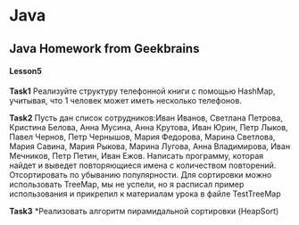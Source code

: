 # Java
Java Homework from Geekbrains
---

#### Lesson5

__Task1__ Реализуйте структуру телефонной книги с помощью HashMap, учитывая, что 1 человек может иметь несколько телефонов.

__Task2__ Пусть дан список сотрудников:Иван Иванов, Светлана Петрова, Кристина Белова, Анна Мусина, Анна Крутова, Иван Юрин, Петр Лыков, Павел Чернов, Петр Чернышов, Мария Федорова, Марина Светлова, Мария Савина, Мария Рыкова, Марина Лугова, Анна Владимирова, Иван Мечников, Петр Петин, Иван Ежов. Написать программу, которая найдет и выведет повторяющиеся имена с количеством повторений. Отсортировать по убыванию популярности. Для сортировки можно использовать TreeMap, мы не успели, но я расписал пример использования и прикрепил к материалам урока в файле TestTreeMap

__Task3__ *Реализовать алгоритм пирамидальной сортировки (HeapSort)